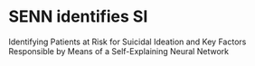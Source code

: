 # SENN identifies SI

Identifying Patients at Risk for Suicidal Ideation and Key Factors Responsible
by Means of a Self-Explaining Neural Network
